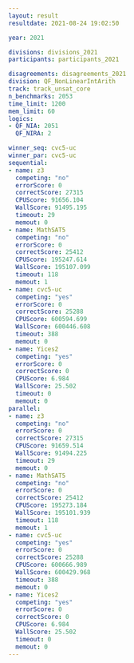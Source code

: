 ```yaml
---
layout: result
resultdate: 2021-08-24 19:02:50

year: 2021

divisions: divisions_2021
participants: participants_2021

disagreements: disagreements_2021
division: QF_NonLinearIntArith
track: track_unsat_core
n_benchmarks: 2053
time_limit: 1200
mem_limit: 60
logics:
- QF_NIA: 2051
  QF_NIRA: 2

winner_seq: cvc5-uc
winner_par: cvc5-uc
sequential:
- name: z3
  competing: "no"
  errorScore: 0
  correctScore: 27315
  CPUScore: 91656.104
  WallScore: 91495.195
  timeout: 29
  memout: 0
- name: MathSAT5
  competing: "no"
  errorScore: 0
  correctScore: 25412
  CPUScore: 195247.614
  WallScore: 195107.099
  timeout: 118
  memout: 1
- name: cvc5-uc
  competing: "yes"
  errorScore: 0
  correctScore: 25288
  CPUScore: 600594.699
  WallScore: 600446.608
  timeout: 388
  memout: 0
- name: Yices2
  competing: "yes"
  errorScore: 0
  correctScore: 0
  CPUScore: 6.984
  WallScore: 25.502
  timeout: 0
  memout: 0
parallel:
- name: z3
  competing: "no"
  errorScore: 0
  correctScore: 27315
  CPUScore: 91659.514
  WallScore: 91494.225
  timeout: 29
  memout: 0
- name: MathSAT5
  competing: "no"
  errorScore: 0
  correctScore: 25412
  CPUScore: 195273.184
  WallScore: 195101.939
  timeout: 118
  memout: 1
- name: cvc5-uc
  competing: "yes"
  errorScore: 0
  correctScore: 25288
  CPUScore: 600666.989
  WallScore: 600429.968
  timeout: 388
  memout: 0
- name: Yices2
  competing: "yes"
  errorScore: 0
  correctScore: 0
  CPUScore: 6.984
  WallScore: 25.502
  timeout: 0
  memout: 0
---
```

